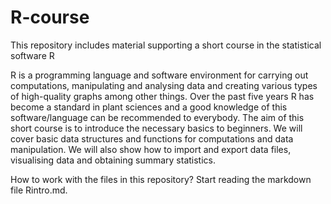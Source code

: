 # R-course
This repository includes material supporting a short course in the statistical software R

R is a programming language and software environment for carrying out computations, manipulating and analysing data and creating various types of high-quality graphs among other things. Over the past five years R has become a standard in plant sciences and a good knowledge of this software/language can be recommended to everybody. The aim of this short course is to introduce the necessary basics to beginners. We will cover basic data structures and functions for computations and data manipulation. We will also show how to import and export data files, visualising data and obtaining summary statistics.

How to work with the files in this repository?
Start reading the markdown file Rintro.md.
